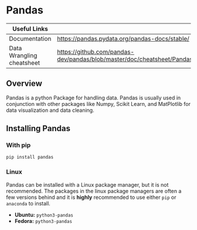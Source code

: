 # Pandas 
| Useful Links      |                            |
|-------------------|----------------------------|
| Documentation     | https://pandas.pydata.org/pandas-docs/stable/|
| Data Wrangling cheatsheet     | https://github.com/pandas-dev/pandas/blob/master/doc/cheatsheet/Pandas_Cheat_Sheet.pdf |


## Overview
Pandas is a python Package for handling data. Pandas is usually used in 
conjunction with other packages like Numpy, Scikit Learn, and MatPlotlib for 
data visualization and data cleaning.

## Installing Pandas

### With pip
    pip install pandas

### Linux

Pandas can be installed with a Linux package manager, but it is not recommended.
 The packages in the linux package managers are often a few versions behind and 
 it is **highly** recommended to use either `pip` or `anaconda` to install.

- **Ubuntu:** `python3-pandas`
- **Fedora:** `python3-pandas`